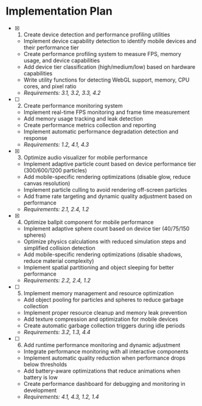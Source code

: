 # Implementation Plan

- [x] 1. Create device detection and performance profiling utilities


  - Implement device capability detection to identify mobile devices and their performance tier
  - Create performance profiling system to measure FPS, memory usage, and device capabilities
  - Add device tier classification (high/medium/low) based on hardware capabilities
  - Write utility functions for detecting WebGL support, memory, CPU cores, and pixel ratio
  - _Requirements: 3.1, 3.2, 3.3, 4.2_

- [ ] 2. Create performance monitoring system
  - Implement real-time FPS monitoring and frame time measurement
  - Add memory usage tracking and leak detection
  - Create performance metrics collection and reporting
  - Implement automatic performance degradation detection and response
  - _Requirements: 1.2, 4.1, 4.3_


- [x] 3. Optimize audio visualizer for mobile performance

  - Implement adaptive particle count based on device performance tier (300/600/1200 particles)
  - Add mobile-specific rendering optimizations (disable glow, reduce canvas resolution)
  - Implement particle culling to avoid rendering off-screen particles
  - Add frame rate targeting and dynamic quality adjustment based on performance
  - _Requirements: 2.1, 2.4, 1.2_

- [x] 4. Optimize ballpit component for mobile performance



  - Implement adaptive sphere count based on device tier (40/75/150 spheres)
  - Optimize physics calculations with reduced simulation steps and simplified collision detection
  - Add mobile-specific rendering optimizations (disable shadows, reduce material complexity)
  - Implement spatial partitioning and object sleeping for better performance
  - _Requirements: 2.2, 2.4, 1.2_

- [ ] 5. Implement memory management and resource optimization
  - Add object pooling for particles and spheres to reduce garbage collection
  - Implement proper resource cleanup and memory leak prevention
  - Add texture compression and optimization for mobile devices
  - Create automatic garbage collection triggers during idle periods
  - _Requirements: 3.2, 1.3, 4.4_

- [ ] 6. Add runtime performance monitoring and dynamic adjustment
  - Integrate performance monitoring with all interactive components
  - Implement automatic quality reduction when performance drops below thresholds
  - Add battery-aware optimizations that reduce animations when battery is low
  - Create performance dashboard for debugging and monitoring in development
  - _Requirements: 4.1, 4.3, 1.2, 1.4_